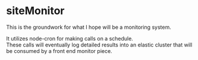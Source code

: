 # siteMonitor

This is the groundwork for what I hope will be a monitoring system.

It utilizes node-cron for making calls on a schedule.  
These calls will eventually log detailed results into an elastic cluster that will be consumed by a front end monitor piece.
